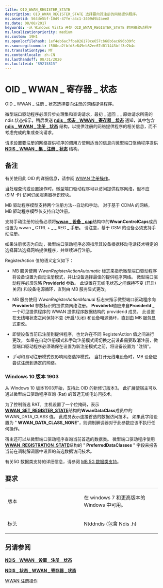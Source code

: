 ```yaml
---
title: OID_WWAN_REGISTER_STATE
description: OID_WWAN_REGISTER_STATE 选择要向其注册的网络提供程序。
ms.assetid: 564de5bf-10d9-47fe-a4c1-3409d9b2aee8
ms.date: 08/08/2017
keywords: -从 Windows Vista 开始 OID_WWAN_REGISTER_STATE 的网络驱动程序
ms.localizationpriority: medium
ms.custom: 19H1
ms.openlocfilehash: 1ef4eb6ac7fba826178ce657cb68b6ac696b39fc
ms.sourcegitcommit: f500ea2fbfd3e849eb82ee67d011443bff3e2b4c
ms.translationtype: MT
ms.contentlocale: zh-CN
ms.lasthandoff: 08/31/2020
ms.locfileid: "89215815"
---
```

# <a name="oid_wwan_register_state"></a>OID \_ WWAN \_ 寄存器 \_ 状态


OID \_ WWAN \_ 注册 \_ 状态选择要向注册的网络提供程序。

微型端口驱动程序必须异步处理集和查询请求，最初 \_ 返回 \_ \_ 原始请求所需的 ndis 状态指示，稍后发送 [**ndis \_ 状态 \_ WWAN \_ 寄存器 \_ 状态**](ndis-status-wwan-register-state.md) 通知，其中包含 [**ndis \_ WWAN \_ 注册 \_ 状态**](/windows-hardware/drivers/ddi/ndiswwan/ns-ndiswwan-_ndis_wwan_registration_state) 结构，以提供注册的网络提供程序的相关信息，而不考虑完成的集或查询请求。

请求设置要注册的网络提供程序的调用方使用适当的信息向微型端口驱动程序提供 [**NDIS \_ WWAN \_ 集 \_ 注册 \_ 状态**](/windows-hardware/drivers/ddi/ndiswwan/ns-ndiswwan-_ndis_wwan_set_register_state) 结构。

<a name="remarks"></a>备注
-------

有关使用此 OID 的详细信息，请参阅 [WWAN 注册操作](./mb-registration-operations.md)。

当处理查询或设置操作时，微型端口驱动程序可以访问提供程序网络，但不应 (SIM 卡) 访问订阅服务器标识模块。

MB 驱动程序模型支持两个注册方法--自动和手动。 对于基于 CDMA 的网络，MB 驱动程序模型仅支持自动注册。

支持手动注册的设备必须将[**wwan \_ 设备 \_ cap**](/windows-hardware/drivers/ddi/wwan/ns-wwan-_wwan_device_caps)结构中的**WwanControlCaps**成员设置为 wwan \_ CTRL + \_ \_ REG \_ 手册。 请注意，基于 GSM 的设备必须支持手动注册。

如果注册状态为自动，微型端口驱动程序必须指示其设备根据移动电话技术特定的选择算法选择网络提供程序，并继续进行注册。

RegisterAction 值的语义定义如下：

-   MB 服务使用 *WwanRegisterActionAutomatic* 标志来指示微型端口驱动程序将设备设置为自动注册模式，并让设备选择最佳的提供程序网络。 微型端口驱动程序必须忽略 **ProviderId** 参数。 此设置在无线电状态之间保持不变 (开启/关闭) 和设备电源循环，直到由 MB 服务显式更改。

-   MB 服务使用 *WwanRegisterActionManual* 标志来指示微型端口驱动程序向 **ProviderId** 参数标识的提供商网络注册。 **ProviderId**值应来自**ProviderId** \_ 一个可见提供程序的 WWAN 提供程序数据结构的 providerid 成员。 此设置在无线电状态之间保持不变 (开启/关闭) 和设备电源循环，直到由 MB 服务显式更改。

-   即使设备当前已注册到提供程序，也允许在不同 RegisterAction 值之间进行更改。 如果在自动注册模式和手动注册模式间切换之前设备需要取消注册，微型端口驱动程序必须确保在设置为新注册模式之前，将设备设置为 "注销"。

-   *手动*和*自动*注册模式仅影响网络选择模式。 当打开无线电设备时，MB 设备应尝试注册到选定的网络。

### <a name="windows-10-version-1903"></a>Windows 10 版本 1903

从 Windows 10 版本1903开始，支持此 OID 的新修订版本3。 此扩展使宿主可以通过微型端口驱动程序查询 (Rat) 的首选无线电访问技术。 

为了控制首选 RAT，主机设置了一个位掩码，表示[**WWAN_SET_REGISTER_STATE**](/windows-hardware/drivers/ddi/wwan/ns-wwan-_wwan_set_register_state)结构的**WwanDataClass**成员中的 WWAN_DATA_CLASS 值。 此成员表示连接首选的数据访问技术。 如果此字段设置为 " **WWAN_DATA_CLASS_NONE**"，则调制解调器对于此参数应该不执行任何操作。

宿主还可以从微型端口驱动程序查询当前首选的数据类。 微型端口驱动程序使用[**WWAN_REGISTRATION_STATE**](/windows-hardware/drivers/ddi/wwan/ns-wwan-_wwan_registration_state)结构的 " **PreferredDataClasses** " 字段来报告当前在调制解调器中设置的首选数据访问技术。

有关5G 数据类支持的详细信息，请参阅 [MB 5G 数据类支持](mb-5g-data-class-support.md)。

<a name="requirements"></a>要求
------------

<table>
<colgroup>
<col width="50%" />
<col width="50%" />
</colgroup>
<tbody>
<tr class="odd">
<td><p>版本</p></td>
<td><p>在 windows 7 和更高版本的 Windows 中可用。</p></td>
</tr>
<tr class="even">
<td><p>标头</p></td>
<td>Ntddndis (包含 Ndis .h) </td>
</tr>
</tbody>
</table>

## <a name="see-also"></a>另请参阅


[**NDIS \_ WWAN \_ 设置 \_ 注册 \_ 状态**](/windows-hardware/drivers/ddi/ndiswwan/ns-ndiswwan-_ndis_wwan_set_register_state)

[**NDIS \_ 状态 \_ WWAN \_ 寄存器 \_ 状态**](ndis-status-wwan-register-state.md)

[WWAN 注册操作](./mb-registration-operations.md)

 

